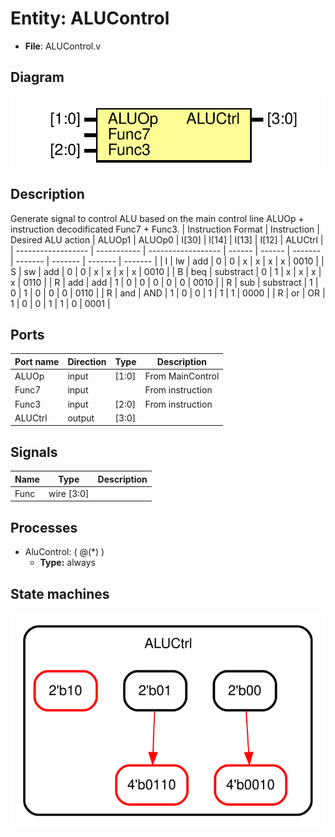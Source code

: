 # Entity: ALUControl

- **File**: ALUControl.v
## Diagram

![Diagram](ALUControl.svg "Diagram")
## Description

 Generate signal to control ALU based on the main control line ALUOp + 
 instruction decodificated Func7 + Func3.
 | Instruction Format | Instruction | Desired ALU action | ALUOp1 | ALUOp0 | I\[30\] | I\[14\] | I\[13\] | I\[12\] | ALUCtrl |
 | ------------------ | ----------- | ------------------ | ------ | ------ | ------- | ------- | ------- | ------- | ------- |
 | I                  | lw          | add                | 0      | 0      | x       | x       | x       | x       | 0010    |
 | S                  | sw          | add                | 0      | 0      | x       | x       | x       | x       | 0010    |
 | B                  | beq         | substract          | 0      | 1      | x       | x       | x       | x       | 0110    |
 | R                  | add         | add                | 1      | 0      | 0       | 0       | 0       | 0       | 0010    |
 | R                  | sub         | substract          | 1      | 0      | 1       | 0       | 0       | 0       | 0110    |
 | R                  | and         | AND                | 1      | 0      | 0       | 1       | 1       | 1       | 0000    |
 | R                  | or          | OR                 | 1      | 0      | 0       | 1       | 1       | 0       | 0001    |

## Ports

| Port name | Direction | Type  | Description      |
| --------- | --------- | ----- | ---------------- |
| ALUOp     | input     | [1:0] | From MainControl |
| Func7     | input     |       | From instruction |
| Func3     | input     | [2:0] | From instruction |
| ALUCtrl   | output    | [3:0] |                  |
## Signals

| Name | Type       | Description |
| ---- | ---------- | ----------- |
| Func | wire [3:0] |             |
## Processes
- AluControl: ( @(*) )
  - **Type:** always
## State machines

![Diagram_state_machine_0]( stm_ALUControl_00.svg "Diagram")